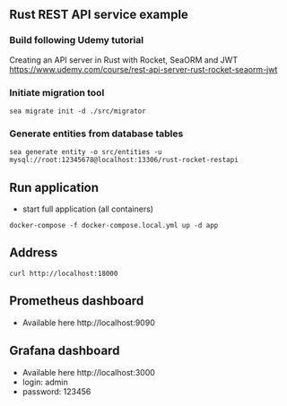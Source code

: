 ## Rust REST API service example

### Build following Udemy tutorial
Creating an API server in Rust with Rocket, SeaORM and JWT
https://www.udemy.com/course/rest-api-server-rust-rocket-seaorm-jwt

### Initiate migration tool
```shell
sea migrate init -d ./src/migrator 
```

### Generate entities from database tables
```shell
sea generate entity -o src/entities -u mysql://root:12345678@localhost:13306/rust-rocket-restapi
```

## Run application
- start full application (all containers)
```shell
docker-compose -f docker-compose.local.yml up -d app
```

## Address
```shell
curl http://localhost:18000
```

## Prometheus dashboard
* Available here http://localhost:9090

## Grafana dashboard
* Available here http://localhost:3000
* login: admin
* password: 123456